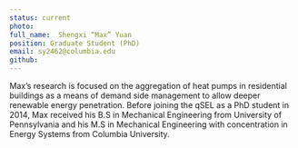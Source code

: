 ```yaml
---
status: current
photo: 
full_name:  Shengxi “Max” Yuan
position: Graduate Student (PhD)
email: sy2462@columbia.edu
github: 
---
```

Max’s research is focused on the aggregation of heat pumps in residential buildings as a means of demand side management to allow deeper renewable energy penetration.  Before joining the qSEL as a PhD student in 2014, Max received his B.S in Mechanical Engineering from University of Pennsylvania and his M.S in Mechanical Engineering with concentration in Energy Systems from Columbia University. 

